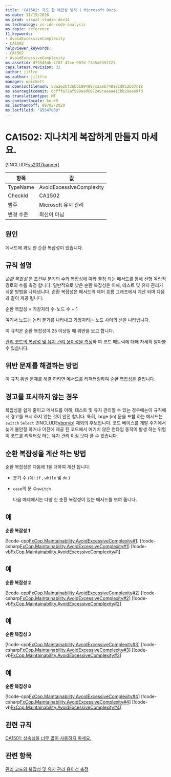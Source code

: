 ```yaml
---
title: 'CA1502: 과도 한 복잡성 방지 | Microsoft Docs'
ms.date: 11/15/2016
ms.prod: visual-studio-dev14
ms.technology: vs-ide-code-analysis
ms.topic: reference
f1_keywords:
- AvoidExcessiveComplexity
- CA1502
helpviewer_keywords:
- CA1502
- AvoidExcessiveComplexity
ms.assetid: d735454b-2f8f-47ce-907d-f7a5a5391221
caps.latest.revision: 32
author: jillre
ms.author: jillfra
manager: wpickett
ms.openlocfilehash: 5da2e2bf26bb1894987caa8b748181d952bd7c18
ms.sourcegitcommit: 6cfffa72af599a9d667249caaaa411bb28ea69fd
ms.translationtype: MT
ms.contentlocale: ko-KR
ms.lasthandoff: 09/02/2020
ms.locfileid: "85547838"
---
```

# <a name="ca1502-avoid-excessive-complexity"></a>CA1502: 지나치게 복잡하게 만들지 마세요.
[!INCLUDE[vs2017banner](../includes/vs2017banner.md)]

|항목|값|
|-|-|
|TypeName|AvoidExcessiveComplexity|
|CheckId|CA1502|
|범주|Microsoft 유지 관리|
|변경 수준|최신이 아님|

## <a name="cause"></a>원인
 메서드에 과도 한 순환 복잡성이 있습니다.

## <a name="rule-description"></a>규칙 설명
 *순환 복잡성* 은 조건부 분기의 수와 복잡성에 따라 결정 되는 메서드를 통해 선형 독립적 경로의 수를 측정 합니다. 일반적으로 낮은 순환 복잡성은 이해, 테스트 및 유지 관리가 쉬운 방법을 나타냅니다. 순환 복잡성은 메서드의 제어 흐름 그래프에서 계산 되며 다음과 같이 제공 됩니다.

 순환 복잡성 = 가장자리 수-노드 수 + 1

 여기서 노드는 논리 분기를 나타내고 가장자리는 노드 사이의 선을 나타냅니다.

 이 규칙은 순환 복잡성이 25 이상일 때 위반을 보고 합니다.

 [관리 코드의 복잡성 및 유지 관리 용이성을 측정](../code-quality/measuring-complexity-and-maintainability-of-managed-code.md)하 여 코드 메트릭에 대해 자세히 알아볼 수 있습니다.

## <a name="how-to-fix-violations"></a>위반 문제를 해결하는 방법
 이 규칙 위반 문제를 해결 하려면 메서드를 리팩터링하여 순환 복잡성을 줄입니다.

## <a name="when-to-suppress-warnings"></a>경고를 표시하지 않는 경우
 복잡성을 쉽게 줄이고 메서드를 이해, 테스트 및 유지 관리할 수 있는 경우에는이 규칙에서 경고를 표시 하지 않는 것이 안전 합니다. 특히, large (in) 문을 포함 하는 메서드는 `switch` `Select` [!INCLUDE[vbprvb](../includes/vbprvb-md.md)] 제외의 후보입니다. 코드 베이스를 개발 주기에서 늦게 불안정 하거나 이전에 제공 된 코드에서 예기치 않은 런타임 동작이 발생 하는 위험이 코드를 리팩터링 하는 유지 관리 이점 보다 클 수 있습니다.

## <a name="how-cyclomatic-complexity-is-calculated"></a>순환 복잡성을 계산 하는 방법
 순환 복잡성은 다음에 1을 더하여 계산 됩니다.

- 분기 수 (예: `if` , `while` 및 `do` )

- `case`의 문 수`switch`

  다음 예제에서는 다양 한 순환 복잡성이 있는 메서드를 보여 줍니다.

## <a name="example"></a>예
 **순환 복잡성 1**

 [!code-cpp[FxCop.Maintainability.AvoidExcessiveComplexity#1](../snippets/cpp/VS_Snippets_CodeAnalysis/FxCop.Maintainability.AvoidExcessiveComplexity/cpp/FxCop.Maintainability.AvoidExcessiveComplexity.cpp#1)]
 [!code-csharp[FxCop.Maintainability.AvoidExcessiveComplexity#1](../snippets/csharp/VS_Snippets_CodeAnalysis/FxCop.Maintainability.AvoidExcessiveComplexity/cs/FxCop.Maintainability.AvoidExcessiveComplexity.cs#1)]
 [!code-vb[FxCop.Maintainability.AvoidExcessiveComplexity#1](../snippets/visualbasic/VS_Snippets_CodeAnalysis/FxCop.Maintainability.AvoidExcessiveComplexity/vb/FxCop.Maintainability.AvoidExcessiveComplexity.vb#1)]

## <a name="example"></a>예
 **순환 복잡성 2**

 [!code-cpp[FxCop.Maintainability.AvoidExcessiveComplexity#2](../snippets/cpp/VS_Snippets_CodeAnalysis/FxCop.Maintainability.AvoidExcessiveComplexity/cpp/FxCop.Maintainability.AvoidExcessiveComplexity.cpp#2)]
 [!code-csharp[FxCop.Maintainability.AvoidExcessiveComplexity#2](../snippets/csharp/VS_Snippets_CodeAnalysis/FxCop.Maintainability.AvoidExcessiveComplexity/cs/FxCop.Maintainability.AvoidExcessiveComplexity.cs#2)]
 [!code-vb[FxCop.Maintainability.AvoidExcessiveComplexity#2](../snippets/visualbasic/VS_Snippets_CodeAnalysis/FxCop.Maintainability.AvoidExcessiveComplexity/vb/FxCop.Maintainability.AvoidExcessiveComplexity.vb#2)]

## <a name="example"></a>예
 **순환 복잡성 3**

 [!code-cpp[FxCop.Maintainability.AvoidExcessiveComplexity#3](../snippets/cpp/VS_Snippets_CodeAnalysis/FxCop.Maintainability.AvoidExcessiveComplexity/cpp/FxCop.Maintainability.AvoidExcessiveComplexity.cpp#3)]
 [!code-csharp[FxCop.Maintainability.AvoidExcessiveComplexity#3](../snippets/csharp/VS_Snippets_CodeAnalysis/FxCop.Maintainability.AvoidExcessiveComplexity/cs/FxCop.Maintainability.AvoidExcessiveComplexity.cs#3)]
 [!code-vb[FxCop.Maintainability.AvoidExcessiveComplexity#3](../snippets/visualbasic/VS_Snippets_CodeAnalysis/FxCop.Maintainability.AvoidExcessiveComplexity/vb/FxCop.Maintainability.AvoidExcessiveComplexity.vb#3)]

## <a name="example"></a>예
 **순환 복잡성 8**

 [!code-cpp[FxCop.Maintainability.AvoidExcessiveComplexity#4](../snippets/cpp/VS_Snippets_CodeAnalysis/FxCop.Maintainability.AvoidExcessiveComplexity/cpp/FxCop.Maintainability.AvoidExcessiveComplexity.cpp#4)]
 [!code-csharp[FxCop.Maintainability.AvoidExcessiveComplexity#4](../snippets/csharp/VS_Snippets_CodeAnalysis/FxCop.Maintainability.AvoidExcessiveComplexity/cs/FxCop.Maintainability.AvoidExcessiveComplexity.cs#4)]
 [!code-vb[FxCop.Maintainability.AvoidExcessiveComplexity#4](../snippets/visualbasic/VS_Snippets_CodeAnalysis/FxCop.Maintainability.AvoidExcessiveComplexity/vb/FxCop.Maintainability.AvoidExcessiveComplexity.vb#4)]

## <a name="related-rules"></a>관련 규칙
 [CA1501: 상속성을 너무 많이 사용하지 마세요.](../code-quality/ca1501-avoid-excessive-inheritance.md)

## <a name="see-also"></a>관련 항목
 [관리 코드의 복잡성 및 유지 관리 용이성 측정](../code-quality/measuring-complexity-and-maintainability-of-managed-code.md)
